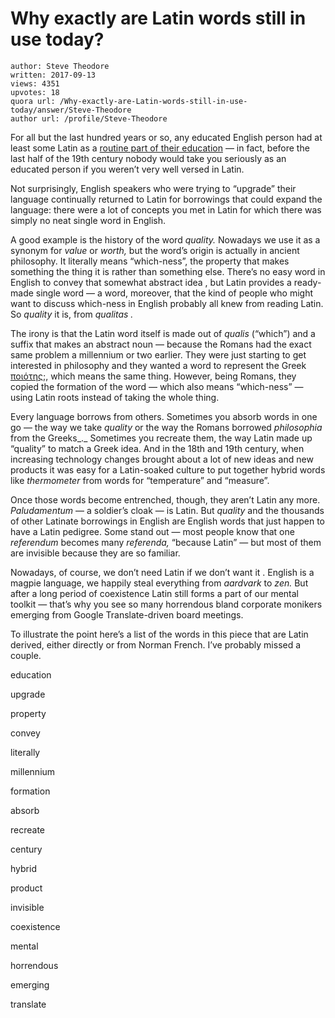 # Why exactly are Latin words still in use today?

	author: Steve Theodore
	written: 2017-09-13
	views: 4351
	upvotes: 18
	quora url: /Why-exactly-are-Latin-words-still-in-use-today/answer/Steve-Theodore
	author url: /profile/Steve-Theodore


For all but the last hundred years or so, any educated English person had at least some Latin as a [routine part of their education](https://www.quora.com/In-the-traditional-British-public-school-system-why-is-or-was-it-believed-that-knowledge-of-the-classics-was-necessary) — in fact, before the last half of the 19th century nobody would take you seriously as an educated person if you weren’t very well versed in Latin.

Not surprisingly, English speakers who were trying to “upgrade” their language continually returned to Latin for borrowings that could expand the language: there were a lot of concepts you met in Latin for which there was simply no neat single word in English.

A good example is the history of the word _quality._  Nowadays we use it as a synonym for _value_  or _worth,_ but the word’s origin is actually in ancient philosophy. It literally means “which-ness”, the property that makes something the thing it is rather than something else. There’s no easy word in English to convey that somewhat abstract idea , but Latin provides a ready-made single word — a word, moreover, that the kind of people who might want to discuss which-ness in English probably all knew from reading Latin. So _quality_ it is, from _qualitas ._ 

The irony is that the Latin word itself is made out of _qualis_  (“which”) and a suffix that makes an abstract noun — because the Romans had the exact same problem a millennium or two earlier. They were just starting to get interested in philosophy and they wanted a word to represent the Greek [ποιότης](http://www.perseus.tufts.edu/hopper/morph?l=poio%2Fths&la=greek&can=poio%2Fths0&prior=qu%C4%81l%C4%ADtas);, which means the same thing. However, being Romans, they copied the formation of the word — which also means “which-ness” — using Latin roots instead of taking the whole thing.

Every language borrows from others. Sometimes you absorb words in one go — the way we take _quality_ or the way the Romans borrowed _philosophia_  from the Greeks_._ Sometimes you recreate them, the way Latin made up “quality” to match a Greek idea. And in the 18th and 19th century, when increasing technology changes brought about a lot of new ideas and new products it was easy for a Latin-soaked culture to put together hybrid words like _thermometer_ from words for “temperature” and “measure”.

Once those words become entrenched, though, they aren’t Latin any more. _Paludamentum_  — a soldier’s cloak — is Latin. But _quality_ and the thousands of other Latinate borrowings in English are English words that just happen to have a Latin pedigree. Some stand out — most people know that one _referendum_ becomes many _referenda,_ “because Latin” — but most of them are invisible because they are so familiar.

Nowadays, of course, we don’t need Latin if we don’t want it . English is a magpie language, we happily steal everything from _aardvark_  to _zen._ But after a long period of coexistence Latin still forms a part of our mental toolkit — that’s why you see so many horrendous bland corporate monikers emerging from Google Translate-driven board meetings.



To illustrate the point here’s a list of the words in this piece that are Latin derived, either directly or from Norman French. I’ve probably missed a couple.

education

upgrade

property

convey

literally

millennium

formation

absorb

recreate

century

hybrid

product

invisible

coexistence

mental

horrendous

emerging

translate

